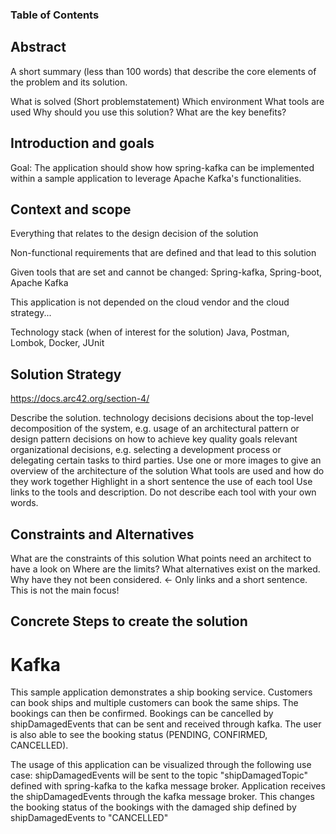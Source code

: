 ### Table of Contents
## Abstract
A short summary (less than 100 words) that describe the core elements of the problem and its solution.

What is solved (Short problemstatement)
Which environment
What tools are used
Why should you use this solution? What are the key benefits?

## Introduction and goals

Goal: The application should show how spring-kafka can be implemented within a sample application to leverage Apache Kafka's functionalities.

## Context and scope
Everything that relates to the design decision of the solution

Non-functional requirements that are defined and that lead to this solution

Given tools that are set and cannot be changed: Spring-kafka, Spring-boot, Apache Kafka

This application is not depended on the cloud vendor and the cloud strategy...

Technology stack (when of interest for the solution)
Java, Postman, Lombok, Docker, JUnit

## Solution Strategy
https://docs.arc42.org/section-4/

Describe the solution.
technology decisions
decisions about the top-level decomposition of the system, e.g. usage of an architectural pattern or design pattern
decisions on how to achieve key quality goals
relevant organizational decisions, e.g. selecting a development process or delegating certain tasks to third parties.
Use one or more images to give an overview of the architecture of the solution
What tools are used and how do they work together
Highlight in a short sentence the use of each tool
Use links to the tools and description. Do not describe each tool with your own words.

## Constraints and Alternatives
What are the constraints of this solution
What points need an architect to have a look on
Where are the limits?
What alternatives exist on the marked. Why have they not been considered. <- Only links and a short sentence. This is not the main focus!

## Concrete Steps to create the solution


# Kafka

This sample application demonstrates a ship booking service. Customers can book ships and multiple customers can book the same ships. The bookings can then be confirmed. Bookings can be cancelled by shipDamagedEvents that can be sent and received through kafka. The user is also able to see the booking status (PENDING, CONFIRMED, CANCELLED).

The usage of this application can be visualized through the following use case:
shipDamagedEvents will be sent to the topic "shipDamagedTopic" defined with spring-kafka to the kafka message broker. Application receives the shipDamagedEvents through the kafka message broker. This changes the booking status of the bookings with the damaged ship defined by shipDamagedEvents to "CANCELLED"